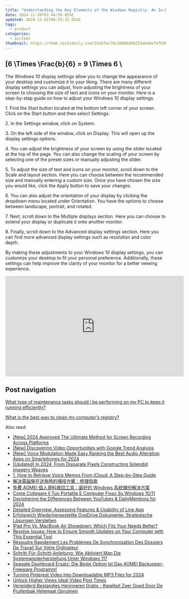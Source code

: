 ```yaml
---
title: "Understanding the Key Elements of the Windows Registry: An In-Depth Look - YL Tech Insights"
date: 2024-11-26T01:44:59.853Z
updated: 2024-12-01T08:25:32.924Z
tags:
  - product
categories:
  - pcclean
thumbnail: https://thmb.techidaily.com/35eb7ec70c3d68bdd6223aba9efbf03bc030e84e65b3cf939f3e4c2fcf3f5d40.jpg
---
```


## \[6 \Times \Frac{b}{6} = 9 \Times 6 \

The Windows 10 display settings allow you to change the appearance of your desktop and customize it to your liking. There are many different display settings you can adjust, from adjusting the brightness of your screen to choosing the size of text and icons on your monitor. Here is a step-by-step guide on how to adjust your Windows 10 display settings. 

1\. Find the Start button located at the bottom left corner of your screen. Click on the Start button and then select Settings.

2\. In the Settings window, click on System.

3\. On the left side of the window, click on Display. This will open up the display settings options. 

4\. You can adjust the brightness of your screen by using the slider located at the top of the page. You can also change the scaling of your screen by selecting one of the preset sizes or manually adjusting the slider.

5\. To adjust the size of text and icons on your monitor, scroll down to the Scale and layout section. Here you can choose between the recommended size and manually entering a custom size. Once you have chosen the size you would like, click the Apply button to save your changes.

6\. You can also adjust the orientation of your display by clicking the dropdown menu located under Orientation. You have the options to choose between landscape, portrait, and rotated.

7\. Next, scroll down to the Multiple displays section. Here you can choose to extend your display or duplicate it onto another monitor.

8\. Finally, scroll down to the Advanced display settings section. Here you can find more advanced display settings such as resolution and color depth. 

By making these adjustments to your Windows 10 display settings, you can customize your desktop to fit your personal preference. Additionally, these settings can help improve the clarity of your monitor for a better viewing experience.

<!-- affiliate ads begin -->
<iframe width="560" height="315" src="https://www.youtube.com/embed/n-66V-LRK3Y?si=fNeB2pXCePeQli6E" title="YouTube video player" frameborder="0" allow="accelerometer; autoplay; clipboard-write; encrypted-media; gyroscope; picture-in-picture; web-share" referrerpolicy="strict-origin-when-cross-origin" allowfullscreen></iframe>
<!-- affiliate ads end -->

## Post navigation

[What type of maintenance tasks should I be performing on my PC to keep it running efficiently?](https://tools.techidaily.com/pcclean/products/)

[What is the best way to clean my computer’s registry?](https://tools.techidaily.com/pcclean/products/)

<ins class="adsbygoogle"
     style="display:block"
     data-ad-format="autorelaxed"
     data-ad-client="ca-pub-7571918770474297"
     data-ad-slot="1223367746"></ins>

<ins class="adsbygoogle"
     style="display:block"
     data-ad-client="ca-pub-7571918770474297"
     data-ad-slot="8358498916"
     data-ad-format="auto"
     data-full-width-responsive="true"></ins>

<span class="atpl-alsoreadstyle">Also read:</span>
<div><ul>
<li><a href="https://remote-screen-capture.techidaily.com/new-2024-approved-the-ultimate-method-for-screen-recording-across-platforms/"><u>[New] 2024 Approved The Ultimate Method for Screen Recording Across Platforms</u></a></li>
<li><a href="https://youtube-data.techidaily.com/iscovering-video-opportunities-with-google-trend-analysis/"><u>[New] Discovering Video Opportunities with Google Trend Analysis</u></a></li>
<li><a href="https://desktop-recording.techidaily.com/new-voice-modulation-made-easy-ranking-the-best-audio-alteration-apps-on-smartphones-for-2024/"><u>[New] Voice Modulation Made Easy Ranking the Best Audio Alteration Apps on Smartphones for 2024</u></a></li>
<li><a href="https://article-helps.techidaily.com/updated-in-2024-from-disparate-pixels-constructing-splendid-imagery-weaves/"><u>[Updated] In 2024, From Disparate Pixels Constructing Splendid Imagery Weaves</u></a></li>
<li><a href="https://discover-amazing.techidaily.com/1-how-to-retrieve-voice-memos-from-icloud-a-step-by-step-guide/"><u>1. How to Retrieve Voice Memos From iCloud: A Step-by-Step Guide</u></a></li>
<li><a href="https://discover-amazing.techidaily.com/6kej5rg66zu756ob55uk5zyo6ycg6kes5pmc55qe5zio5zcx5l2c6zplus77ya5lplusu55cg5oyh5y2x/"><u>解決電磁盤在逆角時的嘎吱作響：修理指南</u></a></li>
<li><a href="https://discover-amazing.techidaily.com/1728496527918-aomei-windows/"><u>免費 AOMEI 個人資料救回工具：最好的 Windows 系統備份解決方案</u></a></li>
<li><a href="https://discover-amazing.techidaily.com/come-collegare-il-tuo-portatile-e-computer-fisso-su-windows-1011/"><u>Come Collegare Il Tuo Portatile E Computer Fisso Su Windows 10/11</u></a></li>
<li><a href="https://youtube-videos.techidaily.com/deciphering-the-differences-between-youtubes-and-dailymentions-for-2024/"><u>Deciphering the Differences Between YouTubes & DailyMentions for 2024</u></a></li>
<li><a href="https://tech-recovery.techidaily.com/detailed-overview-assessing-features-and-usability-of-line-app/"><u>Detailed Overview: Assessing Features & Usability of Line App</u></a></li>
<li><a href="https://discover-great.techidaily.com/erfolgreich-wiederhergestellte-onedrive-dokumente-strategische-losungen-verstehen/"><u>Erfolgreich Wiederhergestellte OneDrive Dokumente: Strategische Lösungen Verstehen</u></a></li>
<li><a href="https://techtrends.techidaily.com/ipad-pro-vs-macbook-air-showdown-which-fits-your-needs-better/"><u>IPad Pro Vs. MacBook Air Showdown: Which Fits Your Needs Better?</u></a></li>
<li><a href="https://discover-amazing.techidaily.com/resolve-issues-how-to-ensure-smooth-updates-on-your-computer-with-this-essential-tool/"><u>Resolve Issues: How to Ensure Smooth Updates on Your Computer with This Essential Tool</u></a></li>
<li><a href="https://discover-amazing.techidaily.com/resoudre-rapidement-les-problemes-de-synchronisation-des-dossiers-de-travail-sur-votre-ordinateur/"><u>Résoudre Rapidement Les Problèmes De Synchronisation Des Dossiers De Travail Sur Votre Ordinateur</u></a></li>
<li><a href="https://discover-amazing.techidaily.com/schritt-fur-schritt-anleitung-wie-aktiviert-man-die-systemwiederherstellung-unter-windows-11/"><u>Schritt-Für-Schritt-Anleitung: Wie Aktiviert Man Die Systemwiederherstellung Unter Windows 11?</u></a></li>
<li><a href="https://discover-amazing.techidaily.com/seagate-dashboard-ersatz-die-beste-option-ist-das-aomei-backupper-freeware-programm/"><u>Seagate Dashboard Ersatz: Die Beste Option Ist Das AOMEI Backupper-Freeware Programm!</u></a></li>
<li><a href="https://fox-links.techidaily.com/turning-pinterest-video-into-downloadable-mp3-files-for-2024/"><u>Turning Pinterest Video Into Downloadable MP3 Files for 2024</u></a></li>
<li><a href="https://youtube-data.techidaily.com/k-higher-views-ideal-video-post-times/"><u>Unlock Higher Views Ideal Video Post Times</u></a></li>
<li><a href="https://discover-amazing.techidaily.com/verwijderd-bestandjes-herinneren-gratis-kwaliteit-zeer-goed-door-de-prullenbak-helemaal-opruimen/"><u>Verwijderd Bestandjes Herinneren Gratis - Kwaliteit Zeer Goed Door De Prullenbak Helemaal Opruimen</u></a></li>
</ul></div>

